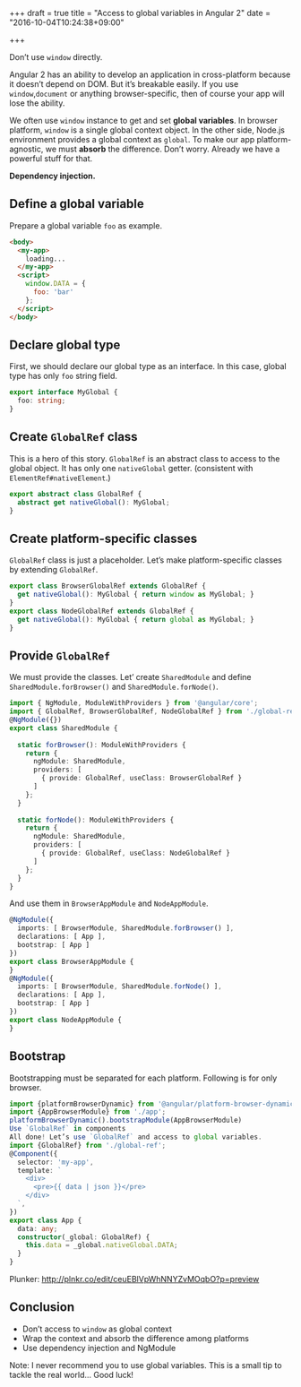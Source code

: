 +++
draft = true
title = "Access to global variables in Angular 2"
date = "2016-10-04T10:24:38+09:00"

+++

Don’t use `window` directly.

<!--more-->

Angular 2 has an ability to develop an application in cross-platform because it doesn’t depend on DOM. 
But it’s breakable easily. If you use `window`,`document` or anything browser-specific, then of course your app will lose the ability.

We often use `window` instance to get and set **global variables**. In browser platform, `window` is a single global context object. 
In the other side, Node.js environment provides a global context as `global`. 
To make our app platform-agnostic, we must **absorb** the difference.
Don’t worry. Already we have a powerful stuff for that.

**Dependency injection.**

## Define a global variable
Prepare a global variable `foo` as example.

```html
<body>
  <my-app>
    loading...
  </my-app>
  <script>
    window.DATA = {
      foo: 'bar'
    };
  </script>
</body>
```

## Declare global type
First, we should declare our global type as an interface. In this case, global type has only `foo` string field.

```ts
export interface MyGlobal {
  foo: string;
}
```

## Create `GlobalRef` class
This is a hero of this story. `GlobalRef` is an abstract class to access to the global object. It has only one `nativeGlobal` getter. (consistent with `ElementRef#nativeElement`.)

```ts
export abstract class GlobalRef { 
  abstract get nativeGlobal(): MyGlobal;
}
```

## Create platform-specific classes
`GlobalRef` class is just a placeholder. Let’s make platform-specific classes by extending `GlobalRef`.

```ts
export class BrowserGlobalRef extends GlobalRef {
  get nativeGlobal(): MyGlobal { return window as MyGlobal; }
}
export class NodeGlobalRef extends GlobalRef {
  get nativeGlobal(): MyGlobal { return global as MyGlobal; }
}
```

## Provide `GlobalRef`
We must provide the classes. Let’ create `SharedModule` and define `SharedModule.forBrowser()` and `SharedModule.forNode()`.

```ts
import { NgModule, ModuleWithProviders } from '@angular/core';
import { GlobalRef, BrowserGlobalRef, NodeGlobalRef } from './global-ref';
@NgModule({})
export class SharedModule {
  
  static forBrowser(): ModuleWithProviders {
    return {
      ngModule: SharedModule,
      providers: [
        { provide: GlobalRef, useClass: BrowserGlobalRef }
      ]
    };
  }
  
  static forNode(): ModuleWithProviders {
    return {
      ngModule: SharedModule,
      providers: [
        { provide: GlobalRef, useClass: NodeGlobalRef }
      ]
    };
  }
}
```

And use them in `BrowserAppModule` and `NodeAppModule`.

```ts
@NgModule({
  imports: [ BrowserModule, SharedModule.forBrowser() ],
  declarations: [ App ],
  bootstrap: [ App ]
})
export class BrowserAppModule {
}
@NgModule({
  imports: [ BrowserModule, SharedModule.forNode() ],
  declarations: [ App ],
  bootstrap: [ App ]
})
export class NodeAppModule {
}
```

## Bootstrap
Bootstrapping must be separated for each platform. Following is for only browser.

```ts
import {platformBrowserDynamic} from '@angular/platform-browser-dynamic';
import {AppBrowserModule} from './app';
platformBrowserDynamic().bootstrapModule(AppBrowserModule)
Use `GlobalRef` in components
All done! Let’s use `GlobalRef` and access to global variables.
import {GlobalRef} from './global-ref';
@Component({
  selector: 'my-app',
  template: `
    <div>
      <pre>{{ data | json }}</pre>
    </div>
  `,
})
export class App {
  data: any;
  constructor(_global: GlobalRef) {
    this.data = _global.nativeGlobal.DATA;
  }
}
```

Plunker: http://plnkr.co/edit/ceuEBlVpWhNNYZvMOqbO?p=preview

## Conclusion
- Don’t access to `window` as global context
- Wrap the context and absorb the difference among platforms
- Use dependency injection and NgModule

Note: I never recommend you to use global variables. This is a small tip to tackle the real world… Good luck!